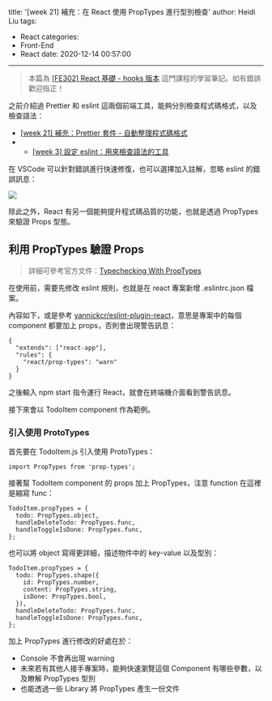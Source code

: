 title: '[week 21] 補充：在 React 使用 PropTypes 進行型別檢查'
author: Heidi Liu
tags:
  - React
categories:
  - Front-End
  - React
date: 2020-12-14 00:57:00
---
> 本篇為 [[FE302] React 基礎 - hooks 版本](https://lidemy.com/p/fe302-react-hooks) 這門課程的學習筆記。如有錯誤歡迎指正！

之前介紹過 Prettier 和 eslint 這兩個前端工具，能夠分別檢查程式碼格式，以及檢查語法：
<!--more-->
- [[week 21] 補充：Prettier 套件 - 自動整理程式碼格式](https://hackmd.io/@Heidi-Liu/note-prettier)
- - [[week 3] 設定 eslint：用來檢查語法的工具](https://hackmd.io/@Heidi-Liu/note-eslint)

在 VSCode 可以針對錯誤進行快速修復，也可以選擇加入註解，忽略 eslint 的錯誤訊息：

![](https://i.imgur.com/NPyX5Mj.png)

除此之外，React 有另一個能夠提升程式碼品質的功能，也就是透過 PropTypes 來驗證 Props 型態。

## 利用 PropTypes 驗證 Props

> 詳細可參考官方文件：[Typechecking With PropTypes](https://zh-hant.reactjs.org/docs/typechecking-with-proptypes.html)

在使用前，需要先修改 eslint 規則，也就是在 react 專案新增 .eslintrc.json 檔案。


內容如下，或是參考 [yannickcr/eslint-plugin-react](https://github.com/yannickcr/eslint-plugin-react)，意思是專案中的每個 component 都要加上 props，否則會出現警告訊息：

```json=
{
  "extends": ["react-app"],
  "rules": {
    "react/prop-types": "warn"
  }
}
```

之後輸入 npm start 指令運行 React，就會在終端機介面看到警告訊息。

接下來會以 TodoItem component 作為範例。

### 引入使用 ProtoTypes

首先要在 TodoItem.js 引入使用 ProtoTypes：

```javascript=
import PropTypes from 'prop-types';
```

接著幫 TodoItem component 的 props 加上 PropTypes，注意 function 在這裡是縮寫 func：

```javascript=
TodoItem.propTypes = {
  todo: PropTypes.object,
  handleDeleteTodo: PropTypes.func,
  handleToggleIsDone: PropTypes.func,
};
```

也可以將 object 寫得更詳細，描述物件中的 key-value 以及型別：

```javascript=
TodoItem.propTypes = {
  todo: PropTypes.shape({
    id: PropTypes.number,
    content: PropTypes.string,
    isDone: PropTypes.bool,
  }),
  handleDeleteTodo: PropTypes.func,
  handleToggleIsDone: PropTypes.func,
};

```

加上 PropTypes 進行修改的好處在於：

- Console 不會再出現 warning
- 未來若有其他人接手專案時，能夠快速瀏覽這個 Component 有哪些參數，以及瞭解 PropTypes 型別
- 也能透過一些 Library 將 PropTypes 產生一份文件
